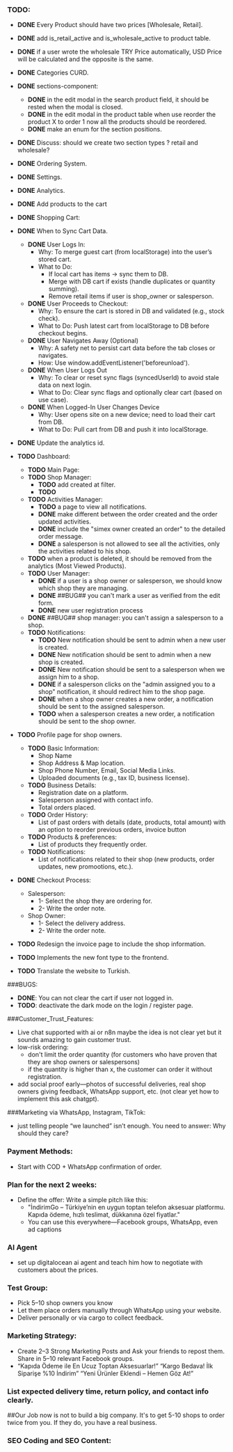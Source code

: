 ### TODO:
- **DONE** Every Product should have two prices [Wholesale, Retail].
- **DONE** add is_retail_active and is_wholesale_active to product table.
- **DONE** if a user wrote the wholesale TRY Price automatically, USD Price will be calculated and the opposite is the same.
- **DONE** Categories CURD.
- **DONE** sections-component:
    - **DONE** in the edit modal in the search product field, it should be rested when the modal is closed.
    - **DONE** in the edit modal in the product table when use reorder the product X to order 1 now all the products should be reordered.
    - **DONE** make an enum for the section positions.
- **DONE** Discuss: should we create two section types ? retail and wholesale?
- **DONE** Ordering System.
- **DONE** Settings.
- **DONE** Analytics.
- **DONE** Add products to the cart
- **DONE** Shopping Cart:
- **DONE** When to Sync Cart Data.
   - **DONE** User Logs In:
       - Why: To merge guest cart (from localStorage) into the user’s stored cart.
       - What to Do:
           - If local cart has items → sync them to DB.
           - Merge with DB cart if exists (handle duplicates or quantity summing).
           - Remove retail items if user is shop_owner or salesperson.
   - **DONE** User Proceeds to Checkout:
       - Why: To ensure the cart is stored in DB and validated (e.g., stock check).
       - What to Do: Push latest cart from localStorage to DB before checkout begins.
   - **DONE**  User Navigates Away (Optional)
       - Why: A safety net to persist cart data before the tab closes or navigates.
       - How: Use window.addEventListener('beforeunload').
   - **DONE** When User Logs Out
       - Why: To clear or reset sync flags (syncedUserId) to avoid stale data on next login.
       - What to Do: Clear sync flags and optionally clear cart (based on use case).
   - **DONE** When Logged-In User Changes Device
       - Why: User opens site on a new device; need to load their cart from DB.
       - What to Do: Pull cart from DB and push it into localStorage.
- **DONE** Update the analytics id.


- **TODO** Dashboard:
    - **TODO** Main Page:
    - **TODO** Shop Manager:
      - **TODO** add created at filter.
      - **TODO**
    - **TODO** Activities Manager: 
      - **TODO** a page to view all notifications.
      - **DONE** make different between the order created and the order updated activities.
      - **DONE** include the "simex owner created an order" to the detailed order message.
      - **DONE** a salesperson is not allowed to see all the activities, only the activities related to his shop.
    - **TODO** when a product is deleted, it should be removed from the analytics (Most Viewed Products).
    - **TODO** User Manager: 
      - **DONE** if a user is a shop owner or salesperson, we should know which shop they are managing.
      - **DONE** ##BUG## you can't mark a user as verified from the edit form.
      - **DONE** new user registration process
    - **DONE** ##BUG## shop manager: you can't assign a salesperson to a shop.
    - **TODO** Notifications:
      - **TODO** New notification should be sent to admin when a new user is created.
      - **DONE** New notification should be sent to admin when a new shop is created.
      - **DONE** New notification should be sent to a salesperson when we assign him to a shop.
      - **DONE** if a salesperson clicks on the "admin assigned you to a shop" notification, it should redirect him to the shop page.
      - **DONE** when a shop owner creates a new order, a notification should be sent to the assigned salesperson.
      - **TODO** when a salesperson creates a new order, a notification should be sent to the shop owner.
- **TODO** Profile page for shop owners.
  - **TODO** Basic Information:
    - Shop Name
    - Shop Address & Map location.
    - Shop Phone Number, Email, Social Media Links.
    - Uploaded documents (e.g., tax ID, business license).
  - **TODO** Business Details:
    - Registration date on a platform.
    - Salesperson assigned with contact info.
    - Total orders placed.
  - **TODO** Order History:
    - List of past orders with details (date, products, total amount) with an option to reorder previous orders, invoice button
  - **TODO** Products & preferences:
    - List of products they frequently order.
  - **TODO** Notifications:
    - List of notifications related to their shop (new products, order updates, new promootions, etc.).
- **DONE** Checkout Process:
    - Salesperson:
      - 1- Select the shop they are ordering for.
      - 2- Write the order note.
    - Shop Owner:
      - 1- Select the delivery address.
      - 2- Write the order note.
- **TODO** Redesign the invoice page to include the shop information.
- **TODO** Implements the new font type to the frontend.
- **TODO** Translate the website to Turkish.



###BUGS:
- **DONE**: You can not clear the cart if user not logged in.
- **TODO**: deactivate the dark mode on the login / register page.




###Customer_Trust_Features:
- Live chat supported with ai or n8n maybe the idea is not clear yet but it sounds amazing to gain customer trust.
- low-risk ordering: 
  - don't limit the order quantity (for customers who have proven that they are shop owners or salespersons)
  - if the quantity is higher than x, the customer can order it without registration.
- add social proof early—photos of successful deliveries, real shop owners giving feedback, WhatsApp support, etc. (not clear yet how to implement this ask chatgpt).


###Marketing via WhatsApp, Instagram, TikTok:
-  just telling people “we launched” isn’t enough. You need to answer: Why should they care?

### Payment Methods:
- Start with COD + WhatsApp confirmation of order.

### Plan for the next 2 weeks:
- Define the offer: Write a simple pitch like this:
  - "İndirimGo – Türkiye’nin en uygun toptan telefon aksesuar platformu. Kapıda ödeme, hızlı teslimat, dükkanına özel fiyatlar."
  - You can use this everywhere—Facebook groups, WhatsApp, even ad captions




### AI Agent
- set up digitalocean ai agent and teach him how to negotiate with customers about the prices.


### Test Group:
- Pick 5–10 shop owners you know
- Let them place orders manually through WhatsApp using your website. 
- Deliver personally or via cargo to collect feedback.


### Marketing Strategy:
- Create 2–3 Strong Marketing Posts and Ask your friends to repost them. Share in 5–10 relevant Facebook groups.
- “Kapıda Ödeme ile En Ucuz Toptan Aksesuarlar!”
  “Kargo Bedava! İlk Siparişe %10 İndirim”
  “Yeni Ürünler Eklendi – Hemen Göz At!”


### List expected delivery time, return policy, and contact info clearly.


##Our Job now is not to build a big company. It's to get 5-10 shops to order twice from you. If they do, you have a real business.


### SEO Coding and SEO Content:
